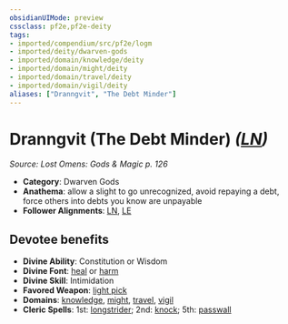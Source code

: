 ```yaml
---
obsidianUIMode: preview
cssclass: pf2e,pf2e-deity
tags:
- imported/compendium/src/pf2e/logm
- imported/deity/dwarven-gods
- imported/domain/knowledge/deity
- imported/domain/might/deity
- imported/domain/travel/deity
- imported/domain/vigil/deity
aliases: ["Dranngvit", "The Debt Minder"]
---
```

# Dranngvit (The Debt Minder) *([LN](lawful-neutral-b1.md))*  
*Source: Lost Omens: Gods & Magic p. 126*  

- **Category**: Dwarven Gods
- **Anathema**: allow a slight to go unrecognized, avoid repaying a debt, force others into debts you know are unpayable
- **Follower Alignments**: [LN](lawful-neutral-b1.md), [LE](lawful-evil-b1.md)

## Devotee benefits

- **Divine Ability**: Constitution or Wisdom
- **Divine Font**: [heal](../../spells/heal.md) or [harm](../../spells/harm.md)
- **Divine Skill**: Intimidation
- **Favored Weapon**: [light pick](../../equipment/items/light-pick.md)
- **Domains**: [knowledge](../domains.md#Knowledge), [might](../domains.md#Might), [travel](../domains.md#Travel), [vigil](../domains.md#Vigil)
- **Cleric Spells**: 1st: [longstrider](../../spells/longstrider.md); 2nd: [knock](../../spells/knock.md); 5th: [passwall](../../spells/passwall.md)